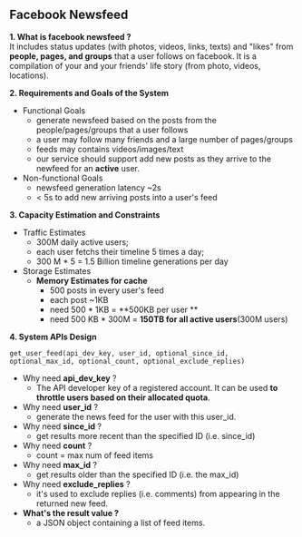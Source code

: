 ## Facebook Newsfeed

**1. What is facebook newsfeed ?**  
It includes status updates (with photos, videos, links, texts) and "likes" from **people, pages, and groups** that a user follows on facebook.
It is a compilation of your and your friends' life story (from photo, videos, locations).

**2. Requirements and Goals of the System**
- Functional Goals
  - generate newsfeed based on the posts from the people/pages/groups that a user follows
  - a user may follow many friends and a large number of pages/groups
  - feeds may contains videos/images/text
  - our service should support add new posts as they arrive to the newfeed for an **active** user. 
- Non-functional Goals
  - newsfeed generation latency ~2s
  - < 5s to add new arriving posts into a user's feed

**3. Capacity Estimation and Constraints**
- Traffic Estimates
  - 300M daily active users;
  - each user fetchs their timeline 5 times a day;
  - 300 M * 5 = 1.5 Billion timeline generations per day 
- Storage Estimates 
  - **Memory Estimates for cache**
    - 500 posts in every user's feed
    - each post ~1KB
    - need 500 * 1KB = **500KB per user **
    - need 500 KB * 300M = **150TB for all active users**(300M users)

**4. System APIs Design**
```
get_user_feed(api_dev_key, user_id, optional_since_id, optional_max_id, optional_count, optional_exclude_replies)
```
- Why need **api_dev_key** ?
  - The API developer key of a registered account. It can be used **to throttle users based on their allocated quota**.
- Why need **user_id** ?
  - generate the news feed for the user with this user_id.
- Why need **since_id** ?
  - get results more recent than the specified ID (i.e. since_id)
- Why need **count** ?
  - count = max num of feed items
- Why need **max_id** ?
  - get results older than the specified ID (i.e. the max_id)
- Why need **exclude_replies** ?
  - it's used to exclude replies (i.e. comments) from appearing in the returned new feed.
- **What's the result value ?**
  - a JSON object containing a list of feed items.
